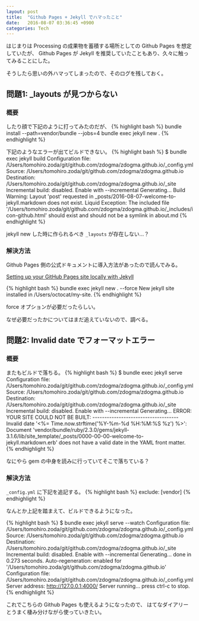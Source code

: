 ```yaml
---
layout: post
title:  "Github Pages + Jekyll でハマったこと"
date:   2016-08-07 03:36:45 +0900
categories: Tech
---
```


はじまりは Processing の成果物を蓄積する場所としての Github Pages を想定していたが、
Github Pages が Jekyll を推奨していたこともあり、久々に触ってみることにした。

そうしたら思いの外ハマってしまったので、そのログを残しておく。

## 問題1: _layouts が見つからない

### 概要

したり顔で下記のように打ってみたのだが、
{% highlight bash %}
bundle install --path=vendor/bundle --jobs=4
bundle exec jekyll new .
{% endhighlight %}

下記のようなエラーが出てビルドできない。
{% highlight bash %}
$ bundle exec jekyll build
Configuration file: /Users/tomohiro.zoda/git/github.com/zdogma/zdogma.github.io/_config.yml
            Source: /Users/tomohiro.zoda/git/github.com/zdogma/zdogma.github.io
       Destination: /Users/tomohiro.zoda/git/github.com/zdogma/zdogma.github.io/_site
 Incremental build: disabled. Enable with --incremental
      Generating...
     Build Warning: Layout 'post' requested in _posts/2016-08-07-welcome-to-jekyll.markdown does not exist.
  Liquid Exception: The included file '/Users/tomohiro.zoda/git/github.com/zdogma/zdogma.github.io/_includes/icon-github.html' should exist and should not be a symlink in about.md
{% endhighlight %}

jekyll new した時に作られるべき `_layouts` が存在しない...？

### 解決方法
Github Pages 側の公式ドキュメントに導入方法があったので読んでみる。

[Setting up your GitHub Pages site locally with Jekyll](https://help.github.com/articles/setting-up-your-github-pages-site-locally-with-jekyll/)

{% highlight bash %}
bundle exec jekyll new . --force
New jekyll site installed in /Users/octocat/my-site.
{% endhighlight %}

force オプションが必要だったらしい。

なぜ必要だったかについてはまだ追えていないので、調べる。

## 問題2: Invalid date でフォーマットエラー

### 概要
またもビルドで落ちる。
{% highlight bash %}
$ bundle exec jekyll serve
Configuration file: /Users/tomohiro.zoda/git/github.com/zdogma/zdogma.github.io/_config.yml
            Source: /Users/tomohiro.zoda/git/github.com/zdogma/zdogma.github.io
       Destination: /Users/tomohiro.zoda/git/github.com/zdogma/zdogma.github.io/_site
 Incremental build: disabled. Enable with --incremental
      Generating...
             ERROR: YOUR SITE COULD NOT BE BUILT:
                    ------------------------------------
                    Invalid date '<%= Time.now.strftime('%Y-%m-%d %H:%M:%S %z') %>': Document 'vendor/bundle/ruby/2.3.0/gems/jekyll-3.1.6/lib/site_template/_posts/0000-00-00-welcome-to-jekyll.markdown.erb' does not have a valid date in the YAML front matter.
{% endhighlight %}

なにやら gem の中身を読みに行っていてそこで落ちている？

### 解決方法
`_config.yml` に下記を追記する。
{% highlight bash %}
exclude: [vendor]
{% endhighlight %}


なんとか上記を踏まえて、ビルドできるようになった。

{% highlight bash %}
$ bundle exec jekyll serve --watch
Configuration file: /Users/tomohiro.zoda/git/github.com/zdogma/zdogma.github.io/_config.yml
            Source: /Users/tomohiro.zoda/git/github.com/zdogma/zdogma.github.io
       Destination: /Users/tomohiro.zoda/git/github.com/zdogma/zdogma.github.io/_site
 Incremental build: disabled. Enable with --incremental
      Generating...
                    done in 0.273 seconds.
 Auto-regeneration: enabled for '/Users/tomohiro.zoda/git/github.com/zdogma/zdogma.github.io'
Configuration file: /Users/tomohiro.zoda/git/github.com/zdogma/zdogma.github.io/_config.yml
    Server address: http://127.0.0.1:4000/
  Server running... press ctrl-c to stop.
{% endhighlight %}

これでこちらの Github Pages も使えるようになったので、
はてなダイアリーとうまく棲み分けながら使っていきたい。


[jekyll-docs]: http://jekyllrb.com/docs/home
[jekyll-gh]:   https://github.com/jekyll/jekyll
[jekyll-talk]: https://talk.jekyllrb.com/
